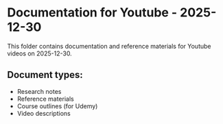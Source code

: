# Documentation for Youtube - 2025-12-30

This folder contains documentation and reference materials for Youtube videos on 2025-12-30.

## Document types:
- Research notes
- Reference materials
- Course outlines (for Udemy)
- Video descriptions
